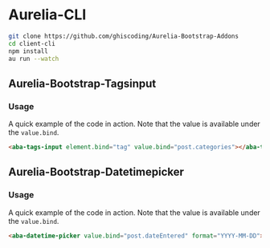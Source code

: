 # Aurelia-CLI
```bash
git clone https://github.com/ghiscoding/Aurelia-Bootstrap-Addons
cd client-cli
npm install
au run --watch
```

## Aurelia-Bootstrap-Tagsinput

### Usage
A quick example of the code in action. Note that the value is available under the `value.bind`.
```html
<aba-tags-input element.bind="tag" value.bind="post.categories"></aba-tags-input>
```

## Aurelia-Bootstrap-Datetimepicker

### Usage
A quick example of the code in action. Note that the value is available under the `value.bind`.
```html
<aba-datetime-picker value.bind="post.dateEntered" format="YYYY-MM-DD"></aba-datetime-picker>
```